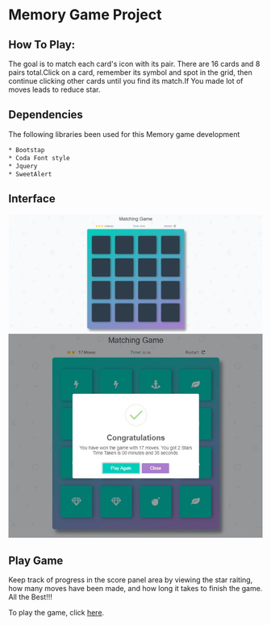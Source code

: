# Memory Game Project

## How To Play:

The goal is to match each card's icon with its pair. There are 16 cards and 8 pairs total.Click on a card, remember its symbol and spot in the grid, then continue clicking other cards until you find its match.If You made lot of moves leads to reduce star.

## Dependencies

The following libraries been used for this Memory game development

    * Bootstap
    * Coda Font style
    * Jquery
    * SweetAlert
    
## Interface

![New Game](https://github.com/Lingachan/Udacity/blob/master/Project3/img/Newgame.JPG?raw=true)
![Finished Game](https://github.com/Lingachan/Udacity/blob/master/Project3/img/gameWon.JPG?raw=true)

## Play Game

Keep track of progress in the score panel area by viewing the star raiting, how many moves have been made, and how long it takes to finish the game.
All the Best!!!

To play the game, click [here](https://lingachan.github.io/Project2/).